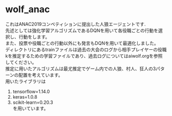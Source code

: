 # wolf_anac  
これはANAC2019コンペティションに提出した人狼エージェントです.  
先述としては強化学習アルゴリズムであるDQNを用いて各役職ごとの行動を選択し、行動をします。  
また、投票や役職ごとの行動以外にも発言もDQNを用いて最適化しました。  
ディレクトリにあるtrainファイルは過去の大会のログから相手プレイヤーの役職kを推定するための学習ファイルであり、過去ログについてはaiwolf.orgを参照してください。  
推定に用いたアルゴリズムは最尤推定でゲーム内での人狼、村人、狂人の3パターンの配置を考えています。  
用いたライブラリは  
1. tensorflow=1.14.0  
2. keras=1.0.8
3. scikit-learn=0.20.3  
を用いています。
